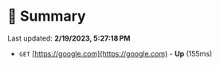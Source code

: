 # 📖 Summary
Last updated: **2/19/2023, 5:27:18 PM**

- `GET` [https://google.com](https://google.com) - **Up** (155ms)
